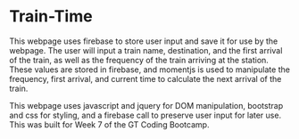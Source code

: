 # Train-Time

This webpage uses firebase to store user input and save it for use by the webpage. The user will input a train name, destination, and the first arrival of the train, as well as the frequency of the train arriving at the station. These values are stored in firebase, and momentjs is used to manipulate the frequency, first arrival, and current time to calculate the next arrival of the train. 

This webpage uses javascript and jquery for DOM manipulation, bootstrap and css for styling, and a firebase call to preserve user input for later use. This was built for Week 7 of the GT Coding Bootcamp.